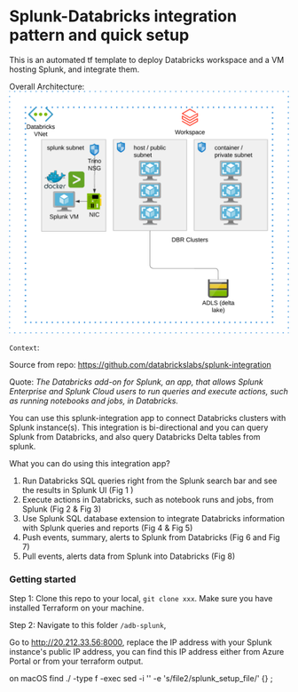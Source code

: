 # Splunk-Databricks integration pattern and quick setup

This is an automated tf template to deploy Databricks workspace and a VM hosting Splunk, and integrate them.

Overall Architecture:
<img src="../charts/splunk.png" width="600">


`Context`:

Source from repo:
https://github.com/databrickslabs/splunk-integration

Quote: *The Databricks add-on for Splunk, an app, that allows Splunk Enterprise and Splunk Cloud users to run queries and execute actions, such as running notebooks and jobs, in Databricks.*

You can use this splunk-integration app to connect Databricks clusters with Splunk instance(s). This integration is bi-directional and you can query Splunk from Databricks, and also query Databricks Delta tables from splunk.

What you can do using this integration app?

1. Run Databricks SQL queries right from the Splunk search bar and see the results in Splunk UI (Fig 1 )
2. Execute actions in Databricks, such as notebook runs and jobs, from Splunk (Fig 2 & Fig 3)
3. Use Splunk SQL database extension to integrate Databricks information with Splunk queries and reports (Fig 4 & Fig 5)
4. Push events, summary, alerts to Splunk from Databricks (Fig 6 and Fig 7)
5. Pull events, alerts data from Splunk into Databricks (Fig 8)

### Getting started

Step 1: Clone this repo to your local, `git clone xxx`. Make sure you have installed Terraform on your machine.

Step 2: Navigate to this folder `/adb-splunk`, 


Go to http://20.212.33.56:8000, replace the IP address with your Splunk instance's public IP address, you can find this IP address either from Azure Portal or from your terraform output.

on macOS
find ./ -type f -exec sed -i '' -e 's/file2/splunk_setup_file/' {} \;
